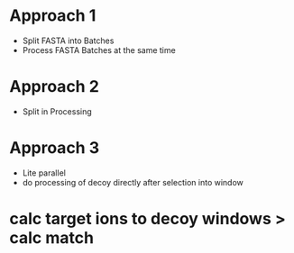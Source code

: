 # Approach 1
* Split FASTA into Batches
* Process FASTA Batches at the same time

# Approach 2
* Split in Processing

# Approach 3
* Lite parallel
* do processing of decoy directly after selection into window

# calc target ions to decoy windows > calc match
